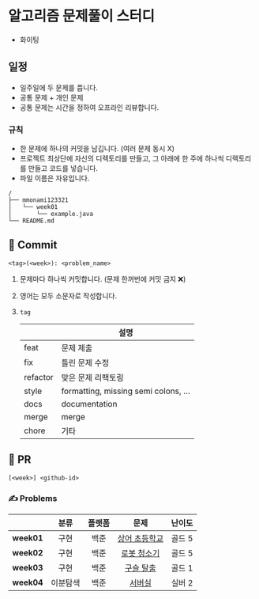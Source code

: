 # 알고리즘 문제풀이 스터디
- 화이팅



## 일정

- 일주일에 두 문제를 풉니다.
- 공통 문제 + 개인 문제
- 공통 문제는 시간을 정하여 오프라인 리뷰합니다.


###  규칙

- 한 문제에 하나의 커밋을 남깁니다. (여러 문제 동시 X)
- 프로젝트 최상단에 자신의 디렉토리를 만들고, 그 아래에 한 주에 하나씩 디렉토리를 만들고 코드를 넣습니다.
- 파일 이름은 자유입니다.
```
/
├── mmonami123321
│   └── week01
│       └── example.java
└── README.md

```

## 📝 Commit

```
<tag>(<week>): <problem_name>
```

1. 문제마다 하나씩 커밋합니다. (문제 한꺼번에 커밋 금지 ❌)

2. 영어는 모두 소문자로 작성합니다.

3. `tag`

   |             | 설명                               |
   | ----------- | --------------------------------- |
   | feat     | 문제 제출                            |
   | fix      | 틀린 문제 수정                        |
   | refactor  | 맞은 문제 리팩토링                     |
   | style    | formatting, missing semi colons, … |
   | docs     | documentation                      |
   | merge    | merge                              |
   | chore    | 기타 |

## 📒 PR

```
[<week>] <github-id>
```


### ✍️ Problems

|     | 분류 | 플랫폼 | 문제 | 난이도 |
| :-: | :-: | :-: | :-: | :--: |
| **week01**  | 구현 | 백준 | [상어 초등학교](https://www.acmicpc.net/problem/21608) | 골드 5 |
| **week02**  | 구현 | 백준 | [로봇 청소기](https://www.acmicpc.net/problem/14503) | 골드 5 |
| **week03**  | 구현 | 백준 | [구슬 탈출](https://www.acmicpc.net/problem/13459) | 골드 1 |
| **week04**  | 이분탐색 | 백준 | [서버실](https://www.acmicpc.net/problem/17245) | 실버 2 |












